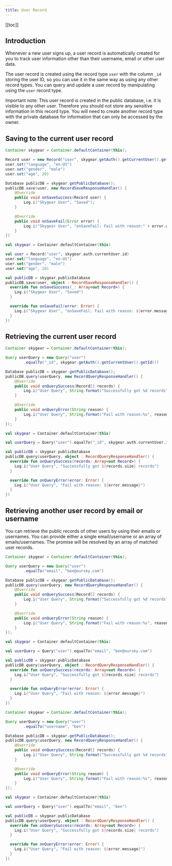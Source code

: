 ```yaml
---
title: User Record
---
```


[[toc]]


## Introduction

Whenever a new user signs up, a user record is automatically created for
you to track user information other than their username, email or other
user data.

The user record is created using the record type `user` with
the column `_id` storing the user ID, so you can use it
in the same way as using any other record types.
You can query and update a user record by manipulating using
the `user` record type.

Important note: This user record is created in the public database, i.e.
it is visible to any other user. Therefore you should not store any sensitive
information in this record type. You will need to create another record type
with the private database for information that can only be accessed by the
owner.

## Saving to the current user record

```java
Container skygear = Container.defaultContainer(this);

Record user = new Record("user", skygear.getAuth().getCurrentUser().getId());
user.set("language", "en-US")
user.set("gender", "male")
user.set("age", 20)

Database publicDB = skygear.getPublicDatabase();
publicDB.save(user, new RecordSaveResponseHandler() {
    @Override
    public void onSaveSuccess(Record user) {
        Log.i("Skygear User", "Saved");
    }

    @Override
    public void onSaveFail(Error error) {
        Log.i("Skygear User", "onSaveFail: Fail with reason:" + error.getMessage());
    }
})
```
```kotlin
val skygear = Container.defaultContainer(this)

val user = Record("user", skygear.auth.currentUser.id)
user.set("language", "en-US")
user.set("gender", "male")
user.set("age", 20)

val publicDB = skygear.publicDatabase
publicDB.save(user, object : RecordSaveResponseHandler() {
  override fun onSaveSuccess(_: Array<out Record>) {
    Log.i("Skygear User", "Saved")
  }

  override fun onSaveFail(error: Error) {
    Log.i("Skygear User", "onSaveFail: Fail with reason: ${error.message}")
  }
})
```

## Retrieving the current user record

```java
Container skygear = Container.defaultContainer(this);

Query userQuery = new Query("user")
        .equalTo("_id", skygear.getAuth().getCurrentUser().getId())

Database publicDB = skygear.getPublicDatabase();
publicDB.query(userQuery, new RecordQueryResponseHandler() {
    @Override
    public void onQuerySuccess(Record[] records) {
        Log.i("User Query", String.format("Successfully got %d records", records.length));
    }

    @Override
    public void onQueryError(String reason) {
        Log.i("User Query", String.format("Fail with reason:%s", reason));
    }
});
```
```kotlin
val skygear = Container.defaultContainer(this)

val userQuery = Query("user").equalTo("_id", skygear.auth.currentUser.id)

val publicDB = skygear.publicDatabase
publicDB.query(userQuery, object : RecordQueryResponseHandler() {
  override fun onQuerySuccess(records: Array<out Record>) {
    Log.i("User Query", "Successfully got ${records.size} records")
  }

  override fun onQueryError(error: Error) {
    Log.i("User Query", "Fail with reason: ${error.message}")
  }
})
```

<a id="search-users"></a>

## Retrieving another user record by email or username

You can retrieve the public records of other users by using their emails or
usernames. You can provide either a single email/username or an array of
emails/usernames.
The promise will be resolved by an array of matched user records.

```java
Container skygear = Container.defaultContainer(this);

Query userQuery = new Query("user")
        .equalTo("email", "ben@oursky.com")

Database publicDB = skygear.getPublicDatabase();
publicDB.query(userQuery, new RecordQueryResponseHandler() {
    @Override
    public void onQuerySuccess(Record[] records) {
        Log.i("User Query", String.format("Successfully got %d records", records.length));
    }

    @Override
    public void onQueryError(String reason) {
        Log.i("User Query", String.format("Fail with reason:%s", reason));
    }
});
```
```kotlin
val skygear = Container.defaultContainer(this)

val userQuery = Query("user").equalTo("email", "ben@oursky.com")

val publicDB = skygear.publicDatabase
publicDB.query(userQuery, object : RecordQueryResponseHandler() {
  override fun onQuerySuccess(records: Array<out Record>) {
    Log.i("User Query", "Successfully got ${records.size} records")
  }

  override fun onQueryError(error: Error) {
    Log.i("User Query", "Fail with reason: ${error.message}")
  }
})
```

```java
Container skygear = Container.defaultContainer(this);

Query userQuery = new Query("user")
        .equalTo("username", "ben")

Database publicDB = skygear.getPublicDatabase();
publicDB.query(userQuery, new RecordQueryResponseHandler() {
    @Override
    public void onQuerySuccess(Record[] records) {
        Log.i("User Query", String.format("Successfully got %d records", records.length));
    }

    @Override
    public void onQueryError(String reason) {
        Log.i("User Query", String.format("Fail with reason:%s", reason));
    }
});
```
```kotlin
val skygear = Container.defaultContainer(this)

val userQuery = Query("user").equalTo("email", "ben")

val publicDB = skygear.publicDatabase
publicDB.query(userQuery, object : RecordQueryResponseHandler() {
  override fun onQuerySuccess(records: Array<out Record>) {
    Log.i("User Query", "Successfully got ${records.size} records")
  }

  override fun onQueryError(error: Error) {
    Log.i("User Query", "Fail with reason: ${error.message}")
  }
})
```
